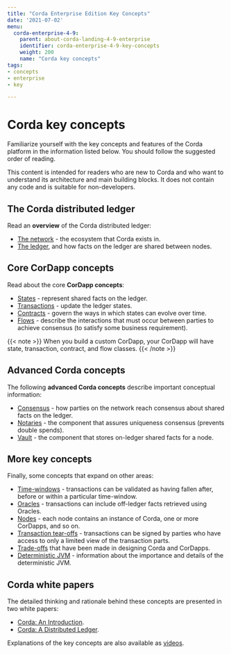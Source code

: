 ```yaml
---
title: "Corda Enterprise Edition Key Concepts"
date: '2021-07-02'
menu:
  corda-enterprise-4-9:
    parent: about-corda-landing-4-9-enterprise
    identifier: corda-enterprise-4-9-key-concepts
    weight: 200
    name: "Corda key concepts"
tags:
- concepts
- enterprise
- key

---
```


# Corda key concepts

Familiarize yourself with the key concepts and features of the Corda platform in the information listed below. You should follow the suggested order of reading.

This content is intended for readers who are new to Corda and who want to understand its architecture and main building blocks. It does not contain any code and is suitable for non-developers.

## The Corda distributed ledger

Read an **overview** of the Corda distributed ledger:

* [The network](../key-concepts-ecosystem.md) - the ecosystem that Corda exists in.
* [The ledger](../key-concepts-ledger.md), and how facts on the ledger are shared between nodes.

## Core CorDapp concepts

Read about the core **CorDapp concepts**:

* [States](../key-concepts-states.md) - represent shared facts on the ledger.
* [Transactions](../key-concepts-transactions.md) - update the ledger states.
* [Contracts](../key-concepts-contracts.md) - govern the ways in which states can evolve over time.
* [Flows](../key-concepts-flows.md) - describe the interactions that must occur between parties to achieve consensus (to satisfy some business requirement).

{{< note >}}
When you build a custom CorDapp, your CorDapp will have state, transaction, contract, and flow classes.
{{< /note >}}

## Advanced Corda concepts

The following **advanced Corda concepts** describe important conceptual information:

* [Consensus](../key-concepts-consensus.md) - how parties on the network reach consensus about shared facts on the ledger.
* [Notaries](../key-concepts-notaries.md) - the component that assures uniqueness consensus (prevents double spends).
* [Vault](../key-concepts-vault.md) - the component that stores on-ledger shared facts for a node.

## More key concepts

Finally, some concepts that expand on other areas:

* [Time-windows](../key-concepts-time-windows.md) - transactions can be validated as having fallen after, before or within a particular time-window.
* [Oracles](../key-concepts-oracles.md) - transactions can include off-ledger facts retrieved using Oracles.
* [Nodes](../key-concepts-node.md) - each node contains an instance of Corda, one or more CorDapps, and so on.
* [Transaction tear-offs](../key-concepts-tearoffs.md) - transactions can be signed by parties who have access to only a limited view of the transaction parts.
* [Trade-offs](../key-concepts-tradeoffs.md) that have been made in designing Corda and CorDapps.
* [Deterministic JVM](../key-concepts-djvm.md) - information about the importance and details of the deterministic JVM.

## Corda white papers

The detailed thinking and rationale behind these concepts are presented in two white papers:

* [Corda: An Introduction](https://www.r3.com/white-papers/the-corda-platform-an-introduction-whitepaper/).
* [Corda: A Distributed Ledger](https://www.r3.com/white-papers/corda-technical-whitepaper/).

Explanations of the key concepts are also available as [videos](https://vimeo.com/album/4555732/).